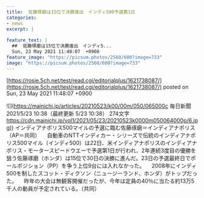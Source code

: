 ```yaml
---
title:  佐藤琢磨は15位で決勝進出　インディ500予選第1日  
categories:
- news
excerpt: |
  
feature_text: |
  ##  佐藤琢磨は15位で決勝進出　インディ5...
  Sun, 23 May 2021 11:48:07  +0900
feature_image: "https://picsum.photos/2560/600?image=733"
image: "https://picsum.photos/2560/600?image=733"
---
```


[https://rosie.5ch.net/test/read.cgi/editorialplus/1621738087/](https://rosie.5ch.net/test/read.cgi/editorialplus/1621738087/)
posted on Sun, 23 May 2021 11:48:07  +0900

<!--more-->

![](https://mainichi.jp/articles/20210523/k00/00m/050/065000c 毎日新聞 2021/5/23 10:38（最終更新 5/23 10:38） 274文字 [https://cdn.mainichi.jp/vol1/2021/05/23/20210523k0000m050064000p/6.jpg)](https://cdn.mainichi.jp/vol1/2021/05/23/20210523k0000m050064000p/6.jpg)) インディアナポリス500マイルの予選に臨む佐藤琢磨＝インディアナポリス（AP＝共同） 　自動車のNTTインディカー・シリーズで伝統のインディアナポリス500マイル（インディ500）は22日、米インディアナポリスのインディアナポリス・モータースピードウエーで予選第1日が行われ、2年連続3度目の優勝を狙う佐藤琢磨（ホンダ）は15位で30日の決勝に進んだ。23日の予選最終日でポールポジション（PP）を争う上位9台には入れなかった。 　2008年にインディ500を制したスコット・ディクソン（ニュージーランド、ホンダ）がトップだった。 　昨年の大会は無観客開催だったが、今年は定員の40％に当たる約13万5千人の動員が予定されている。（共同）
